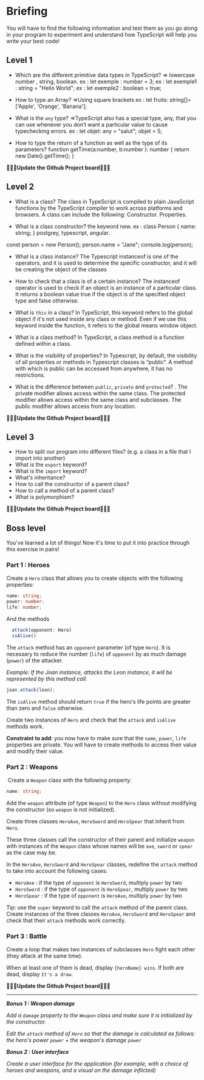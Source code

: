 # Briefing

You will have to find the following information and test them as you go along in your program to experiment and understand how TypeScript will help you write your best code!

## Level 1

- Which are the different primitive data types in TypeScript?
=> lowercase number , string, boolean.
ex : let exemple : number = 3;
ex : let exemple1 : string = "Hello World";
ex : let exemple2 : boolean = true;

- How to type an Array?
=>Using square brackets
ex : let fruits: string[]= ['Apple', 'Orange', 'Banana'];

- What is the `any` type?
=>TypeScript also has a special type, any, that you can use whenever you don’t want a particular value to cause typechecking errors.
ex : let objet: any = "salut";
        objet = 5;

- How to type the return of a function as well as the type of its parameters?
function getTime(a:number, b:number ): number {
  return new Date().getTime();
}

**🎉🎉🎉Update the Github Project board🎉🎉🎉**

## Level 2

- What is a class?
The class in TypeScript is compiled to plain JavaScript functions by the TypeScript compiler to work across platforms and browsers. A class can include the following: Constructor. Properties.

- What is a class constructor?
the keyword new.
ex : class Person {
  name: string;
} postgrey, typescript, angular.
      
const person = new Person();
person.name = "Jane";
console.log(person);

- What is a class instance?
The Typescript instanceof is one of the operators, and it is used to determine the specific constructor, and it will be creating the object of the classes

- How to check that a class is of a certain instance?
The instanceof operator is used to check if an object is an instance of a particular class. It returns a boolean value true if the object is of the specified object type and false otherwise.

- What is `this` in a class?
In TypeScript, this keyword refers to the global object if it's not used inside any class or method. Even if we use this keyword inside the function, it refers to the global means window object.

- What is a class method?
In TypeScript, a class method is a function defined within a class. 

- What is the visibility of properties?
In Typescript, by default, the visibility of all properties or methods in Typescript classes is “public“. A method with which is public can be accessed from anywhere, it has no restrictions.

- What is the difference between `public`, `private` and `protected`?
. The private modifier allows access within the same class. The protected modifier allows access within the same class and subclasses. The public modifier allows access from any location.


**🎉🎉🎉Update the Github Project board🎉🎉🎉**

## Level 3

- How to split our program into different files? (e.g. a class in a file that I import into another)
- What is the `export` keyword?
- What is the `import` keyword?
- What's inheritance?
- How to call the constructor of a parent class?
- How to call a method of a parent class?
- What is polymorphism?

**🎉🎉🎉Update the Github Project board🎉🎉🎉**

## Boss level

You've learned a lot of things! Now it's time to put it into practice through this exercise in pairs!

### Part 1 : Heroes

Create a `Hero` class that allows you to create objects with the following properties:

```ts
name: string;
power: number;
life: number;
```

And the methods

```ts
  attack(opponent: Hero)
  isAlive()
```

The `attack` method has an `opponent` parameter (of type `Hero`). It is necessary to reduce the number (`life`) of `opponent` by as much damage (`power`) of the attacker.

​*Example: If the Joan instance, attacks the Leon instance, it will be represented by this method call:*

```ts
joan.attack(leon);
```

The `isAlive` method should return `true` if the hero's life points are greater than zero and `false` otherwise.

Create two instances of `Hero` and check that the `attack` and `isAlive` methods work.

**Constraint to add**: you now have to make sure that the `name`, `power`, `life` properties are private. You will have to create methods to access their value and modify their value.

### Part 2 : Weapons

​
Create a `Weapon` class with the following property:

```ts
name: string;
```

Add the `weapon` attribute (of type `Weapon`) to the `Hero` class without modifying the constructor (so `weapon` is not initialized).

Create three classes `HeroAxe`, `HeroSword` and `HeroSpear` that inherit from `Hero`.

These three classes call the constructor of their parent and initialize `weapon` with instances of the `Weapon` class whose names will be `axe`, `sword` or `spear` as the case may be.

In the `HeroAxe`, `HeroSword` and `HeroSpear` classes, redefine the `attack` method to take into account the following cases:

- `HeroAxe` : if the type of `opponent` is `HeroSword`, multiply `power` by two
- `HeroSword` : if the type of `opponent` is `HeroSpear`, multiply `power` by two
- `HeroSpear` : if the type of `opponent` is `HeroAxe`, multiply `power` by two

Tip: use the `super` keyword to call the `attack` method of the parent class.
​
Create instances of the three classes `HeroAxe`, `HeroSword` and `HeroSpear` and check that their `attack` methods work correctly.
​

### Part 3 : Battle

Create a loop that makes two instances of subclasses `Hero` fight each other (they attack at the same time).

When at least one of them is dead, display `{heroName} wins`. If both are dead, display `It's a draw`.

**🎉🎉🎉Update the Github Project board🎉🎉🎉**

---

**_Bonus 1 : Weapon damage_**

_Add a `damage` property to the `Weapon` class and make sure it is initialized by the constructor._

_Edit the `attack` method of `Hero` so that the damage is calculated as follows: the hero's power `power` + the weapon's damage `power`_

**_Bonus 2 : User interface_**

_Create a user interface for the application (for example, with a choice of heroes and weapons, and a visual on the damage inflicted)_
